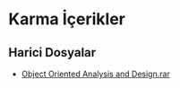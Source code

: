 # Karma İçerikler


<!--HariciDosyalar-->

## Harici Dosyalar

- [Object Oriented Analysis and Design.rar](./Object%20Oriented%20Analysis%20and%20Design.rar)


<!--HariciDosyalar-->

